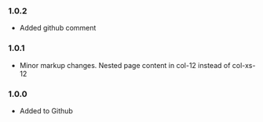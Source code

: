 ### 1.0.2 ##

* Added github comment

### 1.0.1 ##

* Minor markup changes. Nested page content in col-12 instead of col-xs-12

### 1.0.0 ###

* Added to Github